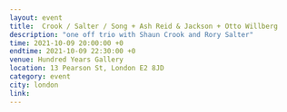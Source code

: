 ```yaml
---
layout: event
title:  Crook / Salter / Song + Ash Reid & Jackson + Otto Willberg
description: "one off trio with Shaun Crook and Rory Salter"
time: 2021-10-09 20:00:00 +0
endtime: 2021-10-09 22:30:00 +0
venue: Hundred Years Gallery
location: 13 Pearson St, London E2 8JD
category: event
city: london
link:
---
```

